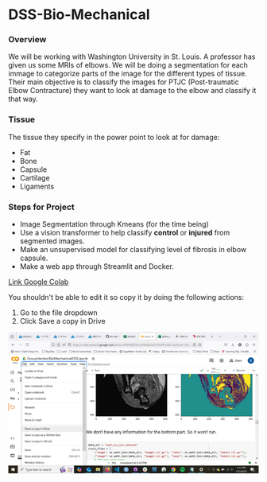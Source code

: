 # DSS-Bio-Mechanical
### Overview
We will be working with Washington University in St. Louis. A professor has given us some MRIs of elbows. We will be doing a segmentation for each immage to categorize parts of the image for the different types of tissue. Their main objective is to classify the images for PTJC (Post-traumatic Elbow Contracture) they want to look at damage to the elbow and classify it that way.

### Tissue
The tissue they specify in the power point to look at for damage:
* Fat
* Bone
* Capsule
* Cartilage
* Ligaments

### Steps for Project
* Image Segmentation through Kmeans (for the time being)
* Use a vision transformer to help classify **control** or **injured** from segmented images.
* Make an unsupervised model for classifying level of fibrosis in elbow capsule. 
* Make a web app through Streamlit and Docker. 

[Link Google Colab](https://colab.research.google.com/drive/1eFW5MQF45zurbMq0JSoETb9ZsPF2J40U?usp=sharing)

You shouldn't be able to edit it so copy it by doing the following actions: 

1. Go to the file dropdown
2. Click Save a copy in Drive

![](read_me_images/image.png)
